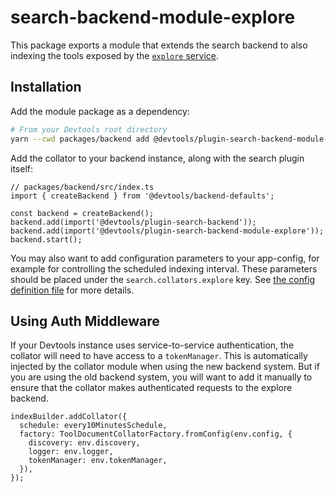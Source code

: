 # search-backend-module-explore

This package exports a module that extends the search backend to also indexing the tools exposed by the [`explore` service](https://github.com/khulnasoft/community-plugins/tree/main/workspaces/explore/plugins/explore-backend).

## Installation

Add the module package as a dependency:

```bash
# From your Devtools root directory
yarn --cwd packages/backend add @devtools/plugin-search-backend-module-explore
```

Add the collator to your backend instance, along with the search plugin itself:

```tsx
// packages/backend/src/index.ts
import { createBackend } from '@devtools/backend-defaults';

const backend = createBackend();
backend.add(import('@devtools/plugin-search-backend'));
backend.add(import('@devtools/plugin-search-backend-module-explore'));
backend.start();
```

You may also want to add configuration parameters to your app-config, for example for controlling the scheduled indexing interval. These parameters should be placed under the `search.collators.explore` key. See [the config definition file](https://github.com/khulnasoft/devtools/blob/master/plugins/search-backend-module-explore/config.d.ts) for more details.

## Using Auth Middleware

If your Devtools instance uses service-to-service authentication, the collator will need to have access to a `tokenManager`. This is automatically injected by the collator module when using the new backend system. But if you are using the old backend system, you will want to add it manually to ensure that the collator makes authenticated requests to the explore backend.

```tsx
indexBuilder.addCollator({
  schedule: every10MinutesSchedule,
  factory: ToolDocumentCollatorFactory.fromConfig(env.config, {
    discovery: env.discovery,
    logger: env.logger,
    tokenManager: env.tokenManager,
  }),
});
```
